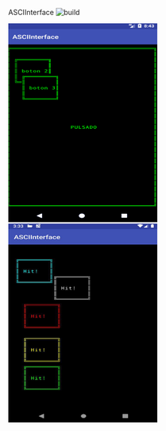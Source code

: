 ASCIInterface ![build](https://travis-ci.org/danielceinos/ASCIInterface.svg?branch=develop)

<img src="https://raw.githubusercontent.com/danielceinos/ASCIInterface/develop/gifs/ascii_test_4.gif" width="300" height="400" />
<img src="https://raw.githubusercontent.com/danielceinos/ASCIInterface/develop/gifs/screenshot_colors.jpg" width="300" height="400" />
